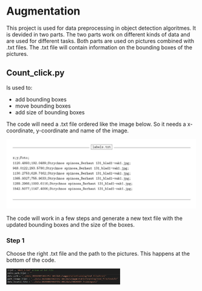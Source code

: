 # Augmentation

This project is used for data preprocessing in object detection algoritmes. It is devided in two parts. 
The two parts work on different kinds of data and are used for different tasks.
Both parts are used on pictures combined with .txt files.
The .txt file will contain information on the bounding boxes of the pictures.


## Count_click.py

Is used to: 
* add bounding boxes
* move bounding boxes
* add size of bounding boxes

The code will need a .txt file ordered like the image below. So it needs a x-coordinate, y-coordinate and name of the image.

<img src="images/lijst.JPG" width="500" >

The code will work in a few steps and generate a new text file with the updated bounding boxes and the size of the boxes.

### Step 1
Choose the right .txt file and the path to the pictures.
This happens at the bottom of the code.


<img src="images/stap_0.JPG" width="300" >



